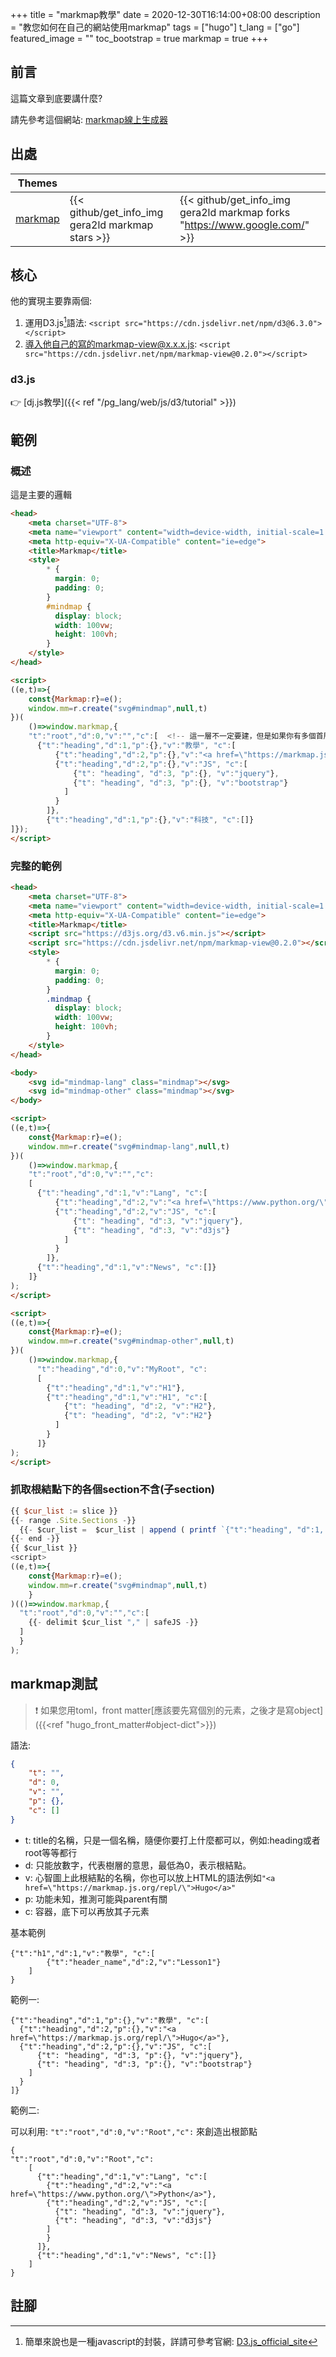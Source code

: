 +++
title = "markmap教學"
date = 2020-12-30T16:14:00+08:00
description = "教您如何在自己的網站使用markmap"
tags = ["hugo"]
t_lang = ["go"]
featured_image = ""
toc_bootstrap = true
markmap = true
+++

## 前言

這篇文章到底要講什麼?

請先參考這個網站: [markmap線上生成器]

## 出處

| Themes |  |  |
| ------ | ----- | ----- |
| [markmap](https://github.com/gera2ld/markmap) | {{< github/get_info_img gera2ld markmap stars >}} | {{< github/get_info_img gera2ld markmap forks "https://www.google.com/" >}} |

## 核心


他的實現主要靠兩個:

1. 運用D3.js[^D3.js]語法: ``<script src="https://cdn.jsdelivr.net/npm/d3@6.3.0"></script>``
2. 導入他自己的寫的markmap-view@x.x.x.js: ``<script src="https://cdn.jsdelivr.net/npm/markmap-view@0.2.0"></script>``


### d3.js

:point_right: [dj.js教學]({{< ref "/pg_lang/web/js/d3/tutorial" >}})

## 範例

### 概述

這是主要的邏輯
```html
<head>
    <meta charset="UTF-8">
    <meta name="viewport" content="width=device-width, initial-scale=1.0">
    <meta http-equiv="X-UA-Compatible" content="ie=edge">
    <title>Markmap</title>
    <style>
        * {
          margin: 0;
          padding: 0;
        }
        #mindmap {
          display: block;
          width: 100vw;
          height: 100vh;
        }
    </style>
</head>

<script>
((e,t)=>{
    const{Markmap:r}=e();
    window.mm=r.create("svg#mindmap",null,t)
})(
    ()=>window.markmap,{
    "t":"root","d":0,"v":"","c":[  <!-- 這一層不一定要建，但是如果你有多個首層，也就是頂層的權重都相同，就勢必還要有一層包含他們 -->
      {"t":"heading","d":1,"p":{},"v":"教學", "c":[
          {"t":"heading","d":2,"p":{},"v":"<a href=\"https://markmap.js.org/repl/\">Hugo</a>"},  <!-- 超連結要用backslash來輔助引號 -->
          {"t":"heading","d":2,"p":{},"v":"JS", "c":[
              {"t": "heading", "d":3, "p":{}, "v":"jquery"},
              {"t": "heading", "d":3, "p":{}, "v":"bootstrap"}
            ]
          }
        ]},
        {"t":"heading","d":1,"p":{},"v":"科技", "c":[]}
]});
</script>
```

### 完整的範例

```html
<head>
    <meta charset="UTF-8">
    <meta name="viewport" content="width=device-width, initial-scale=1.0">
    <meta http-equiv="X-UA-Compatible" content="ie=edge">
    <title>Markmap</title>
    <script src="https://d3js.org/d3.v6.min.js"></script>
	<script src="https://cdn.jsdelivr.net/npm/markmap-view@0.2.0"></script>
    <style>
        * {
          margin: 0;
          padding: 0;
        }
        .mindmap {
          display: block;
          width: 100vw;
          height: 100vh;
        }
    </style>
</head>

<body>
    <svg id="mindmap-lang" class="mindmap"></svg>
	<svg id="mindmap-other" class="mindmap"></svg>
</body>

<script>
((e,t)=>{
    const{Markmap:r}=e();
    window.mm=r.create("svg#mindmap-lang",null,t)
})(
    ()=>window.markmap,{
    "t":"root","d":0,"v":"","c":
	[
      {"t":"heading","d":1,"v":"Lang", "c":[
          {"t":"heading","d":2,"v":"<a href=\"https://www.python.org/\">Python</a>"},
          {"t":"heading","d":2,"v":"JS", "c":[
              {"t": "heading", "d":3, "v":"jquery"},
              {"t": "heading", "d":3, "v":"d3js"}
            ]
          }
        ]},
	  {"t":"heading","d":1,"v":"News", "c":[]}
	]}
);
</script>

<script>
((e,t)=>{
    const{Markmap:r}=e();
    window.mm=r.create("svg#mindmap-other",null,t)
})(
    ()=>window.markmap,{
      "t":"heading","d":0,"v":"MyRoot", "c":
	  [
		{"t":"heading","d":1,"v":"H1"},
	    {"t":"heading","d":1,"v":"H1", "c":[
		    {"t": "heading", "d":2, "v":"H2"},
		    {"t": "heading", "d":2, "v":"H2"}
		  ]
	    }
	  ]}
);
</script>
```

### 抓取根結點下的各個section不含(子section)

```js
{{ $cur_list := slice }}
{{- range .Site.Sections -}}
  {{- $cur_list =  $cur_list | append ( printf `{"t":"heading", "d":1, "v": "%s", "p":{}, "c":[] }` .Title ) -}}
{{- end -}}
{{ $cur_list }}
<script>
((e,t)=>{
    const{Markmap:r}=e();
    window.mm=r.create("svg#mindmap",null,t)
    }
)(()=>window.markmap,{
  "t":"root","d":0,"v":"","c":[
    {{- delimit $cur_list "," | safeJS -}}
  ]
  }
);
```

## markmap測試

> :exclamation: 如果您用toml，front matter[應該要先寫個別的元素，之後才是寫object]({{<ref "hugo_front_matter#object-dict">}})

語法:
```json
{
    "t": "",
    "d": 0,
    "v": "",
    "p": {},
    "c": []
}
```

- t: title的名稱，只是一個名稱，隨便你要打上什麼都可以，例如:heading或者root等等都行
- d: 只能放數字，代表樹層的意思，最低為0，表示根結點。
- v: 心智圖上此根結點的名稱，你也可以放上HTML的語法例如``"<a href=\"https://markmap.js.org/repl/\">Hugo</a>"``
- p: 功能未知，推測可能與parent有關
- c: 容器，底下可以再放其子元素


基本範例
```markmap
{"t":"h1","d":1,"v":"教學", "c":[
        {"t":"header_name","d":2,"v":"Lesson1"}
    ]
}
```


範例一:
```markmap
{"t":"heading","d":1,"p":{},"v":"教學", "c":[
  {"t":"heading","d":2,"p":{},"v":"<a href=\"https://markmap.js.org/repl/\">Hugo</a>"},
  {"t":"heading","d":2,"p":{},"v":"JS", "c":[
      {"t": "heading", "d":3, "p":{}, "v":"jquery"},
      {"t": "heading", "d":3, "p":{}, "v":"bootstrap"}
    ]
  }
]}
```

範例二:

可以利用: ``"t":"root","d":0,"v":"Root","c":`` 來創造出根節點

```markmap
{
"t":"root","d":0,"v":"Root","c":
    [
      {"t":"heading","d":1,"v":"Lang", "c":[
        {"t":"heading","d":2,"v":"<a href=\"https://www.python.org/\">Python</a>"},
        {"t":"heading","d":2,"v":"JS", "c":[
          {"t": "heading", "d":3, "v":"jquery"},
          {"t": "heading", "d":3, "v":"d3js"}
        ]
        }
      ]},
      {"t":"heading","d":1,"v":"News", "c":[]}
    ]
}
```

## 註腳
[^D3.js]: 簡單來說也是一種javascript的封裝，詳請可參考官網: [D3.js_official_site]


[markmap線上生成器]: https://markmap.js.org/repl
[D3.js_official_site]: https://d3js.org/
